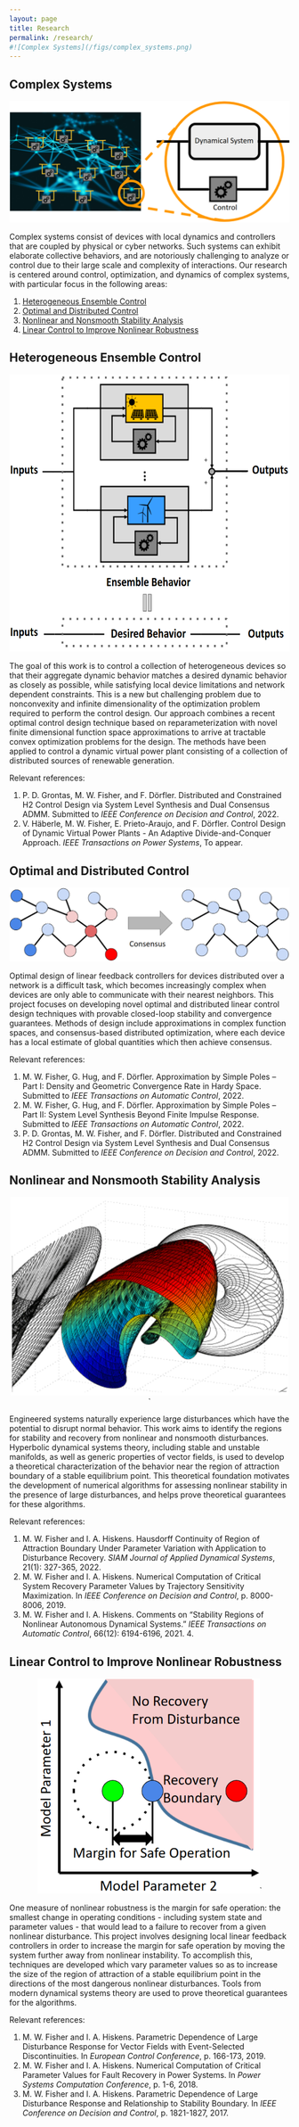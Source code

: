 ```yaml
---
layout: page
title: Research
permalink: /research/
#![Complex Systems](/figs/complex_systems.png)
---
```


## Complex Systems

<p align="center">
<img src="/figs/complex_systems.png">
</p>

Complex systems consist of devices with local dynamics and controllers that
are coupled by physical or cyber networks.
Such systems can exhibit elaborate collective behaviors, and are notoriously
challenging to analyze or control due to their large scale and complexity of
interactions.
Our research is centered around control, optimization, and dynamics of
complex systems, with particular focus in the following areas:

1. [Heterogeneous Ensemble Control](#heterogeneous-ensemble-control)
2. [Optimal and Distributed Control](#optimal-and-distributed-control)
3. [Nonlinear and Nonsmooth Stability Analysis](#nonlinear-and-nonsmooth-stability-analysis)
4. [Linear Control to Improve Nonlinear Robustness](#linear-control-to-improve-nonlinear-robustness)

## Heterogeneous Ensemble Control

<p align="center">
<img src="/figs/ensemble_1.png" width="600" height="498">
</p>

The goal of this work is to control a collection of heterogeneous
devices so that their aggregate dynamic behavior matches a desired dynamic
behavior as closely as possible, while satisfying local device limitations and
network dependent constraints.
This is a new but challenging problem due to nonconvexity and infinite
dimensionality of the optimization problem required to perform the control
design. Our approach combines a recent optimal control design technique based on
reparameterization with novel finite dimensional function space approximations
to arrive at tractable convex optimization problems for the design.
The methods have been applied to control a dynamic virtual power plant
consisting of a collection of distributed sources of renewable generation.

Relevant references:
1. P. D. Grontas, M. W. Fisher, and
F. Dörfler. Distributed and Constrained H2 Control Design via System
Level Synthesis and Dual Consensus ADMM. Submitted to *IEEE Conference
on Decision and Control*, 2022.
2. V. Häberle, M. W. Fisher,
E. Prieto-Araujo, and F. Dörfler. Control Design of Dynamic Virtual
Power Plants - An Adaptive Divide-and-Conquer Approach. *IEEE
Transactions on Power Systems*, To appear.

## Optimal and Distributed Control

<p align="center">
<img src="/figs/ensemble_2.png">
</p>

Optimal design of linear feedback controllers for devices distributed over a
network is a difficult task, which becomes increasingly complex when
devices are only able to communicate with their nearest neighbors.
This project focuses on developing novel optimal and distributed linear control
design techniques with provable closed-loop stability and convergence
guarantees.
Methods of design include approximations in complex function spaces, and
consensus-based distributed optimization, where each device has a local
estimate of global quantities which then achieve consensus.
	 
Relevant references:
1. M. W. Fisher, G. Hug, and
F. Dörfler. Approximation by Simple Poles – Part I: Density and
Geometric Convergence Rate in Hardy Space. Submitted to *IEEE
Transactions on Automatic Control*, 2022.
2. M. W. Fisher, G. Hug, and
F. Dörfler. Approximation by Simple Poles – Part II: System Level
Synthesis Beyond Finite Impulse Response. Submitted to *IEEE
Transactions on Automatic Control*, 2022.
3. P. D. Grontas,
M. W. Fisher, and F. Dörfler. Distributed and Constrained H2 Control
Design via System Level Synthesis and Dual Consensus ADMM. Submitted
to *IEEE Conference on Decision and Control*, 2022.

## Nonlinear and Nonsmooth Stability Analysis

<p align="center">
<img src="/figs/stability_1.png" width="500" height="356">`
</p>

Engineered systems naturally experience large disturbances which have the
potential to disrupt normal behavior.
This work aims to identify the regions for stability and recovery from
nonlinear and nonsmooth disturbances.
Hyperbolic dynamical systems theory, including stable and unstable manifolds,
as well as generic properties of vector fields, is used to develop a
theoretical characterization of the behavior near the region of attraction
boundary of a stable equilibrium point.
This theoretical foundation motivates the development of numerical algorithms
for assessing nonlinear stability in the presence of large disturbances, and
helps prove theoretical guarantees for these algorithms.

Relevant references:
1. M. W. Fisher and I. A. Hiskens. Hausdorff
Continuity of Region of Attraction Boundary Under Parameter Variation
with Application to Disturbance Recovery. *SIAM Journal of Applied
Dynamical Systems*, 21(1): 327-365, 2022.
2. M. W. Fisher and
I. A. Hiskens. Numerical Computation of Critical System Recovery
Parameter Values by Trajectory Sensitivity Maximization. In *IEEE
Conference on Decision and Control*, p. 8000-8006, 2019.
3. M. W. Fisher and I. A. Hiskens. Comments on “Stability Regions of
Nonlinear Autonomous Dynamical Systems.” *IEEE Transactions on
Automatic Control*, 66(12): 6194-6196, 2021.  4.

## Linear Control to Improve Nonlinear Robustness

<p align="center">
<img src="/figs/stability_2.png" width="400" height="386">`
</p>

One measure of nonlinear robustness is the margin for safe operation:
the smallest change in operating conditions - including system state and
parameter values - that would lead to a failure to recover from a given
nonlinear disturbance.
This project involves designing local linear feedback controllers in order to
increase the margin for safe operation by moving the system further away from
nonlinear instability.
To accomplish this, techniques are developed which vary parameter values so
as to increase the size of the region of attraction of a stable equilibrium
point in the directions of the most dangerous nonlinear disturbances.
Tools from modern dynamical systems theory are used to prove theoretical
guarantees for the algorithms.

Relevant references:
1. M. W. Fisher and I. A. Hiskens. Parametric
Dependence of Large Disturbance Response for Vector Fields with
Event-Selected Discontinuities. In *European Control Conference*,
p. 166-173, 2019.
2. M. W. Fisher and I. A. Hiskens. Numerical
Computation of Critical Parameter Values for Fault Recovery in Power
Systems. In *Power Systems Computation Conference*, p. 1-6, 2018.
3. M. W. Fisher and I. A. Hiskens. Parametric Dependence of Large
Disturbance Response and Relationship to Stability Boundary. In *IEEE
Conference on Decision and Control*, p. 1821-1827, 2017.


